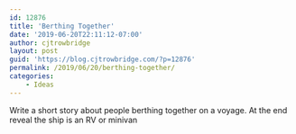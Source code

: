 ```yaml
---
id: 12876
title: 'Berthing Together'
date: '2019-06-20T22:11:12-07:00'
author: cjtrowbridge
layout: post
guid: 'https://blog.cjtrowbridge.com/?p=12876'
permalink: /2019/06/20/berthing-together/
categories:
    - Ideas
---
```


Write a short story about people berthing together on a voyage. At the end reveal the ship is an RV or minivan